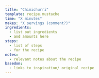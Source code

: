 ```yaml
---
title: "Chimichurri"
template: recipe.mustache
time: "X minutes"
makes: "X servings (comment?)"
ingredients:
  - list out ingredients
  - and amounts here
steps:
  - list of steps
  - for the recipe
notes:
  - relevant notes about the recipe
basedon:
  - links to inspiration/ original recipe
---
```

